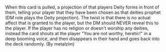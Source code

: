When this card is pulled, a projection of that players Deity forms in front of them, telling your player that they have been chosen as that deities prophet (DM role plays the Deity projection). The twist is that there is no actual affect that is granted to the player, but the DM should NEVER reveal this to the player. If the player has no religion or doesn't worship any deities, instead the card shouts at the player "You are not worthy, heretic!" in a deep booming voice, and then disappears in their hand and goes back into the deck randomly. (By metalzim)
